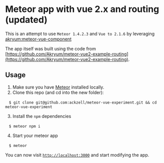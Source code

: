 # Meteor app with vue 2.x and routing (updated)

This is an attempt to use `Meteor 1.4.2.3` and `Vue to 2.1.6` by leveraging [akryum:meteor-vue-component](https://github.com/Akryum/meteor-vue-component)

The app itself was built using the code from [https://github.com/Akryum/meteor-vue2-example-routing](https://github.com/Akryum/meteor-vue2-example-routing).

## Usage

1. Make sure you have [Meteor](https://www.meteor.com/install) installed locally.
2. Clone this repo (and cd into the new folder):

    `$ git clone git@github.com:ackzell/meteor-vue-experiment.git && cd meteor-vue-experiment`

3. Install the `npm` dependencies

    `$ meteor npm i`
    
4. Start your meteor app

    `$ meteor`
    
You can now visit [`http://localhost:3000`](http://localhost:3000) and start modifying the app.
